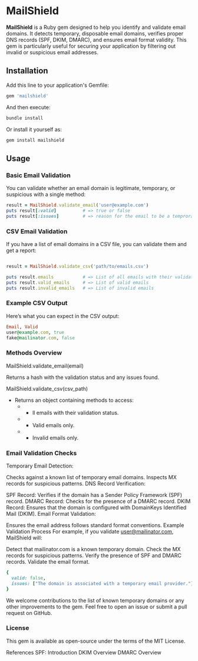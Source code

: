 # MailShield

**MailShield** is a Ruby gem designed to help you identify and validate email domains. It detects temporary, disposable email domains, verifies proper DNS records (SPF, DKIM, DMARC), and ensures email format validity. This gem is particularly useful for securing your application by filtering out invalid or suspicious email addresses.

## Installation

Add this line to your application's Gemfile:

```ruby
gem 'mailshield'
```

And then execute:

```ruby
bundle install

```

Or install it yourself as:

```ruby
gem install mailshield

```


## Usage
### Basic Email Validation
You can validate whether an email domain is legitimate, temporary, or suspicious with a single method:


```ruby 
result = MailShield.validate_email('user@example.com')
puts result[:valid]          # => true or false
puts result[:issues]         # => reason for the email to be a temprorary or scam email 


```

### CSV Email Validation
If you have a list of email domains in a CSV file, you can validate them and get a report:

```ruby 

result = MailShield.validate_csv('path/to/emails.csv')

puts result.emails           # => List of all emails with their validation status
puts result.valid_emails     # => List of valid emails
puts result.invalid_emails   # => List of invalid emails


```

### Example CSV Output
Here’s what you can expect in the CSV output:

```ruby
Email, Valid
user@example.com, true
fake@mailinator.com, false

```

### Methods Overview

MailShield.validate_email(email)

Returns a hash with the validation status and any issues found.

MailShield.validate_csv(csv_path)
* Returns an object containing methods to access:
   * * ll emails with their validation status.
   * * Valid emails only.
   * * Invalid emails only.


### Email Validation Checks
Temporary Email Detection:

Checks against a known list of temporary email domains.
Inspects MX records for suspicious patterns.
DNS Record Verification:

SPF Record: Verifies if the domain has a Sender Policy Framework (SPF) record.
DMARC Record: Checks for the presence of a DMARC record.
DKIM Record: Ensures that the domain is configured with DomainKeys Identified Mail (DKIM).
Email Format Validation:

Ensures the email address follows standard format conventions.
Example Validation Process
For example, if you validate user@mailinator.com, MailShield will:

Detect that mailinator.com is a known temporary domain.
Check the MX records for suspicious patterns.
Verify the presence of SPF and DMARC records.
Validate the email format.

```ruby
{
  valid: false,
  issues: ["The domain is associated with a temporary email provider."]
}
```

We welcome contributions to the list of known temporary domains or any other improvements to the gem. Feel free to open an issue or submit a pull request on GitHub.

### License
This gem is available as open-source under the terms of the MIT License.

References
SPF: Introduction
DKIM Overview
DMARC Overview
